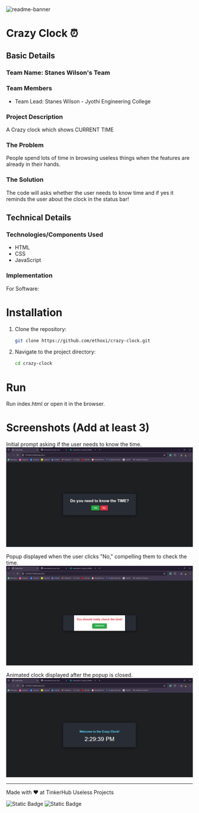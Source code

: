<img width="1280" alt="readme-banner" src="https://github.com/user-attachments/assets/35332e92-44cb-425b-9dff-27bcf1023c6c">

# Crazy Clock ⏰


## Basic Details
### Team Name: Stanes Wilson's Team


### Team Members
- Team Lead: Stanes Wilson - Jyothi Engineering College

### Project Description
A Crazy clock which shows CURRENT TIME

### The Problem
People spend lots of time in browsing useless things when the features are already in their hands.

### The Solution
The code will asks whether the user needs to know time and if yes it reminds the user about the clock in the status bar!

## Technical Details
### Technologies/Components Used
- HTML
- CSS
- JavaScript

### Implementation
For Software:
# Installation
1. Clone the repository:
   ```sh
   git clone https://github.com/ethoxi/crazy-clock.git
   ```
2. Navigate to the project directory:
   ```sh
   cd crazy-clock
   ```

# Run
Run index.html or open it in the browser.


# Screenshots (Add at least 3)
Initial prompt asking if the user needs to know the time.
![Screenshot 1](./assets/screenshot1.png)

Popup displayed when the user clicks "No," compelling them to check the time.
![Screenshot 2](./assets/screenshot2.png)

Animated clock displayed after the popup is closed.
![Screenshot 2](./assets/screenshot3.png)

---
Made with ❤️ at TinkerHub Useless Projects 

![Static Badge](https://img.shields.io/badge/TinkerHub-24?color=%23000000&link=https%3A%2F%2Fwww.tinkerhub.org%2F)
![Static Badge](https://img.shields.io/badge/UselessProject--24-24?link=https%3A%2F%2Fwww.tinkerhub.org%2Fevents%2FQ2Q1TQKX6Q%2FUseless%2520Projects)



